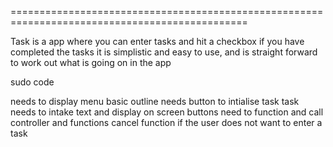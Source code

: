 
===============================================================================================

Task is a app where you can enter tasks and hit a checkbox if you have completed the tasks
it is simplistic and easy to use, 
and is straight forward to work out what is going on in the app


sudo code

needs to display menu basic outline
needs button to intialise task
task needs to intake text and display on screen
buttons need to function and call controller and functions
cancel function if the user does not want to enter a task
